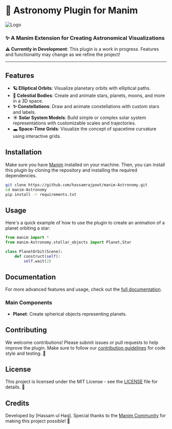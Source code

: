 
# 🌌 Astronomy Plugin for Manim

![Logo](path-to-your-logo.png) <!-- Replace with the path to your logo -->

### ✨ A Manim Extension for Creating Astronomical Visualizations

**⚠️ Currently in Development**: This plugin is a work in progress. Features and functionality may change as we refine the project!

---

## Features

- **🪐 Elliptical Orbits**: Visualize planetary orbits with elliptical paths.
- **🌟 Celestial Bodies**: Create and animate stars, planets, moons, and more in a 3D space.
- **✨ Constellations**: Draw and animate constellations with custom stars and labels.
- **☀️ Solar System Models**: Build simple or complex solar system representations with customizable scales and trajectories.
- **🕳️ Space-Time Grids**: Visualize the concept of spacetime curvature using interactive grids.


## Installation

Make sure you have [Manim](https://docs.manim.community/en/stable/installation.html) installed on your machine. Then, you can install this plugin by cloning the repository and installing the required dependencies.

```bash
git clone https://github.com/hassamrajpoot/manim-Astronomy.git
cd manim-Astronomy
pip install -r requirements.txt
```

## Usage

Here's a quick example of how to use the plugin to create an animation of a planet orbiting a star:

```python
from manim import *
from manim-Astronomy.stellar_objects import Planet,Star

class PlanetOrbit(Scene):
    def construct(self):
        self.wait(2)

```

## Documentation

For more advanced features and usage, check out the [full documentation](link-to-docs).

### Main Components

- **Planet**: Create spherical objects representing planets.

## Contributing

We welcome contributions! Please submit issues or pull requests to help improve the plugin. Make sure to follow our [contribution guidelines](link-to-contribution-guide) for code style and testing. 🤝

## License

This project is licensed under the MIT License - see the [LICENSE](LICENSE) file for details. 📜

## Credits

Developed by [Hassam ul Haq]. Special thanks to the [Manim Community](https://www.manim.community/) for making this project possible! 🌟
